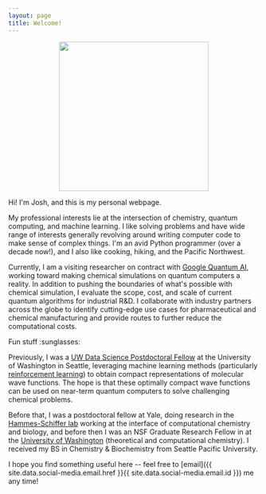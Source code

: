 ```yaml
---
layout: page
title: Welcome! 
---
```


<style>
table {
  margin: 0 auto;
  margin-bottom: 0rem;
  width: 100%;
  border: 0px solid #ffffff;
  border-collapse: collapse;
}
td,
th {
  padding: .25rem .5rem;
  border: 0px solid #ffffff;
}
tbody tr:nth-child(odd) td,
tbody tr:nth-child(odd) th {
  background-color: #ffffff;
}
</style>

<!--
  <table>
    <tr>
      <td>
        <img style="height:250px" src="{{ site.baseurl }}/assets/portrait.jpg">
      </td>
      <td>
        <img style="height:250px" src="{{ site.baseurl }}/assets/rainier.jpg">
      </td>
    </tr>
  </table>
-->

<p align="center">
   <img height="300" src="{{ site.baseurl }}/assets/rainier.jpg">
</p>


<p>Hi! I'm Josh, and this is my personal webpage.</p>

<p>My professional interests lie at the intersection of chemistry, quantum computing, and machine learning. I like solving problems and have wide range of interests generally revolving around writing computer code to make sense of complex things. I'm an avid Python programmer (over a decade now!), and I also like cooking, hiking, and the Pacific Northwest.</p>

<p>Currently, I am a visiting researcher on contract with <a href="https://quantumai.google/">Google Quantum AI</a>, working toward making chemical simulations on quantum computers a reality. In addition to pushing the boundaries of what's possible with chemical simulation, I evaluate the scope, cost, and scale of current quantum algorithms for industrial R&D. I collaborate with industry partners across the globe to identify cutting-edge use cases for pharmaceutical and chemical manufacturing and provide routes to further reduce the computational costs.</p> Fun stuff :sunglasses:

<p> Previously, I was a <a href="https://escience.washington.edu/people/13620/">UW Data Science Postdoctoral Fellow</a> at the University of Washington in Seattle, leveraging machine learning methods (particularly <a href="https://en.wikipedia.org/wiki/Reinforcement_learning">reinforcement learning</a>) to obtain compact representations of molecular wave functions. The hope is that these optimally compact wave functions can be used on near-term quantum computers to solve challenging chemical problems. </p>

<!--
<p>At the same time, it turns out using reinforcement learning methods to compress the wave function is a surprisingly general technique: it is identical to solving a <a href="https://en.wikipedia.org/wiki/Combinatorial_optimization">combinatorial optimization</a> problem. That means the reinforcement learning algorithms I'm developing could also be applied to supply chain optimization, logistics, and network optimization. Cool stuff!</p>
-->
  
<p>Before that, I was a postdoctoral fellow at Yale, doing research in the <a href="http://hammes-schiffer-group.org/">Hammes-Schiffer lab</a> working at the interface of computational chemistry and biology, and before then I was an NSF Graduate Research Fellow in at the <a href="http://uwligroup.org/">University of Washington</a> (theoretical and computational chemistry). I received my BS in Chemistry & Biochemistry from Seattle Pacific University.</p> 

<p>I hope you find something useful here -- feel free to [email]({{ site.data.social-media.email.href }}{{ site.data.social-media.email.id }}) me any time!</p>

<center>
<a href="{{ site.data.social-media.email.href }}{{ site.data.social-media.email.id }}" title="{{ site.data.social-media.email.title }}"><i class="fa {{ site.data.social-media.email.fa-icon }} fa-3x"></i></a>
<a href="{{ site.data.social-media.github.href }}{{ site.data.social-media.github.id }}" title="{{ site.data.social-media.github.title }}"><i class="fa {{ site.data.social-media.github.fa-icon }} fa-3x"></i></a>
<a href="{{ site.data.social-media.linkedin.href }}{{ site.data.social-media.linkedin.id }}" title="{{ site.data.social-media.linkedin.title }}"><i class="fa {{ site.data.social-media.linkedin.fa-icon }} fa-3x"></i></a>
<a href="{{ site.data.social-media.stackexchange.href }}{{ site.data.social-media.stackexchange.id }}" title="{{ site.data.social-media.stackexchange.title }}"><i class="fa {{ site.data.social-media.stackexchange.fa-icon }} fa-3x"></i></a>
</center>

<!--
<p align="center">
   <img height="300" src="{{ site.baseurl }}/assets/portrait.jpg">
</p>
-->
